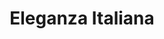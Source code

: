 ---
title: "Eleganza Italiana"
url: /klagenfurt-am-woerthersee/eleganza-italiana/
shop: Kleidung
---